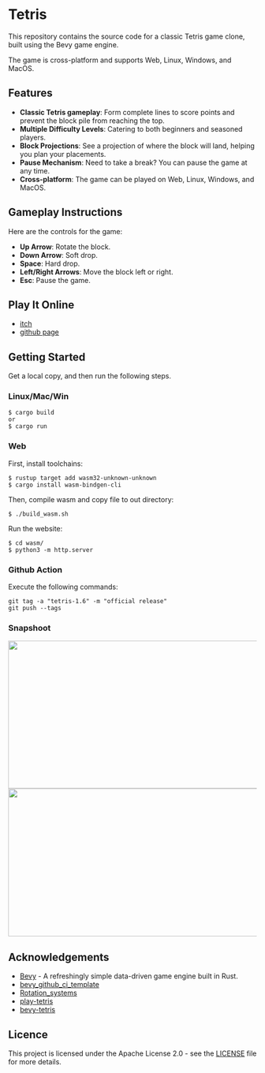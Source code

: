 # Tetris

This repository contains the source code for a classic Tetris game clone, built using the Bevy game engine.

The game is cross-platform and supports Web, Linux, Windows, and MacOS.

## Features

- **Classic Tetris gameplay**: Form complete lines to score points and prevent the block pile from reaching the top.
- **Multiple Difficulty Levels**: Catering to both beginners and seasoned players.
- **Block Projections**: See a projection of where the block will land, helping you plan your placements.
- **Pause Mechanism**: Need to take a break? You can pause the game at any time.
- **Cross-platform**: The game can be played on Web, Linux, Windows, and MacOS.


## Gameplay Instructions

Here are the controls for the game:

- **Up Arrow**: Rotate the block.
- **Down Arrow**: Soft drop.
- **Space**: Hard drop.
- **Left/Right Arrows**: Move the block left or right.
- **Esc**: Pause the game.

## Play It Online
- [itch](https://windysha.itch.io/tetris)
- [github page](https://windysha.github.io/tetris/)

## Getting Started

Get a local copy,  and then run the following steps.

### Linux/Mac/Win
```
$ cargo build
or
$ cargo run
```
### Web
First, install toolchains:
```
$ rustup target add wasm32-unknown-unknown
$ cargo install wasm-bindgen-cli
```
Then, compile wasm and copy file to out directory:
```
$ ./build_wasm.sh
```

Run the website:
```
$ cd wasm/
$ python3 -m http.server
```
### Github Action
Execute the following commands:
```
git tag -a "tetris-1.6" -m "official release"
git push --tags
```
### Snapshoot
<img src="https://github.com/WindySha/tetris/blob/master/screenshot/01.png" width="580" height="300">
<img src="https://github.com/WindySha/tetris/blob/master/screenshot/02.png" width="580" height="300">

## Acknowledgements 
- [Bevy](https://bevyengine.org) - A refreshingly simple data-driven game engine built in Rust.
- [bevy_github_ci_template](https://github.com/bevyengine/bevy_github_ci_template)
- [Rotation_systems](https://strategywiki.org/wiki/Tetris/Rotation_systems)
- [play-tetris](https://tetris.com/play-tetris)
- [bevy-tetris](https://github.com/corbamico/bevy-tetris)

## Licence
This project is licensed under the Apache License 2.0 - see the [LICENSE](https://github.com/WindySha/tetris/blob/main/LICENSE-Apache-2.0) file for more details.
